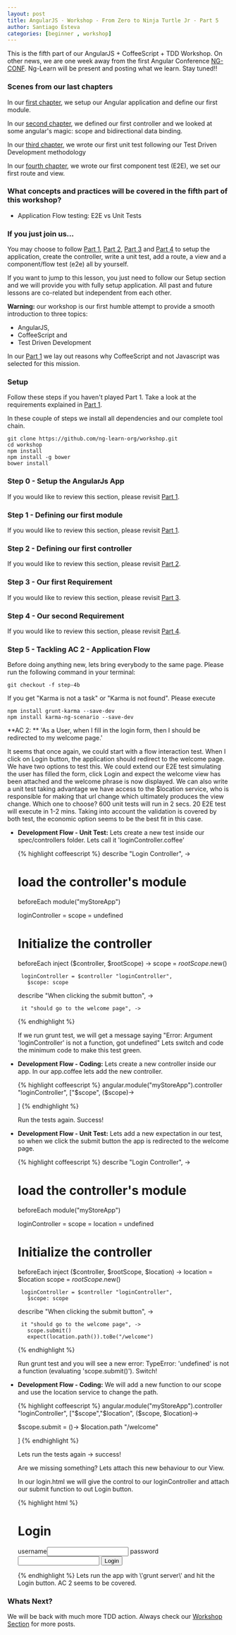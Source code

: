 ```yaml
---
layout: post
title: AngularJS - Workshop - From Zero to Ninja Turtle Jr - Part 5
author: Santiago Esteva
categories: [beginner , workshop]
---
```


This is the fifth part of our AngularJS + CoffeeScript + TDD Workshop.
On other news, we are one week away from the first Angular Conference <a href="http://ng-conf.org/" target="_blank">NG-CONF</a>.
Ng-Learn will be present and posting what we learn.
Stay tuned!!


### Scenes from our last chapters
In our [first chapter][1], we setup our Angular application and define our first module.

In our [second chapter][2], we defined our first controller and we looked at some angular\'s magic: scope and bidirectional data binding.

In our [third chapter][3], we wrote our first unit test following our Test Driven Development methodology

In our [fourth chapter][4], we wrote our first component test (E2E), we set our first route and view.

### What concepts and practices will be covered in the fifth part of this workshop?

- Application Flow testing: E2E vs Unit Tests

### If you just join us...
You may choose to follow [Part 1][1], [Part 2][2], [Part 3][3] and [Part 4][4] to setup the application, create the controller, write a unit test, add a route, a view and a component/flow test (e2e) all by yourself.

If you want to jump to this lesson, you just need to follow our Setup section and we will provide you with fully setup application.
All past and future lessons are co-related but independent from each other.

**Warning:** our workshop is our first humble attempt to provide a smooth introduction to three topics:
- AngularJS,
- CoffeeScript and
- Test Driven Development

In our [Part 1][1] we lay out reasons why CoffeeScript and not Javascript was selected for this mission.

### Setup
Follow these steps if you haven\'t played Part 1. Take a look at the requirements explained in [Part 1][1].

In these couple of steps we install all dependencies and our complete tool chain.

    git clone https://github.com/ng-learn-org/workshop.git
    cd workshop
    npm install
    npm install -g bower
    bower install



### Step 0 - Setup the AngularJs App
If you would like to review this section, please revisit [Part 1][1].

### Step 1 - Defining our first module
If you would like to review this section, please revisit [Part 1][1].

### Step 2 - Defining our first controller
If you would like to review this section, please revisit [Part 2][2].

### Step 3 - Our first Requirement
If you would like to review this section, please revisit [Part 3][3].

### Step 4 - Our second Requirement
If you would like to review this section, please revisit [Part 4][4].

### Step 5 - Tackling AC 2 - Application Flow

Before doing anything new, lets bring everybody to the same page. Please run the following command in your terminal:

    git checkout -f step-4b

If you get \"Karma is not a task\" or "Karma is not found". Please execute

    npm install grunt-karma --save-dev
    npm install karma-ng-scenario --save-dev

**AC 2: ** \'As a User, when I fill in the login form, then I should be redirected to my welcome page.\'

 It seems that once again, we could start with a flow interaction test. When I click on Login button, the application should redirect to the welcome page.
 We have two options to test this. We could extend our E2E test simulating the user has filled the form, click Login and expect the welcome view has been attached and the welcome phrase is now displayed.
 We can also write a unit test taking advantage we have access to the $location service, who is responsible for making that url change which ultimately produces the view change.
 Which one to choose? 600 unit tests will run in 2 secs. 20 E2E test will execute in 1-2 mins. Taking into account the validation is covered by both test, the economic option seems to be the best fit in this case.

 - **Development Flow - Unit Test:** Lets create a new test inside our spec/controllers folder. Lets call it \'loginController.coffee\'

    {% highlight coffeescript %}
    describe "Login Controller", ->

      # load the controller's module
      beforeEach module("myStoreApp")

      loginController = scope = undefined

      # Initialize the controller
      beforeEach inject ($controller, $rootScope) ->
        scope = $rootScope.$new()

        loginController = $controller "loginController",
          $scope: scope

      describe "When clicking the submit button", ->

        it "should go to the welcome page", ->
    {% endhighlight %}


   If we run grunt test, we will get a message saying \"Error: Argument \'loginController\' is not a function, got undefined\" Lets switch and code the minimum code to make this test green.

 - **Development Flow - Coding:** Lets create a new controller inside our app. In our app.coffee lets add the new controller.

    {% highlight coffeescript %}
    angular.module("myStoreApp").controller "loginController", ["$scope", ($scope)->

    ]
    {% endhighlight %}

   Run the tests again. Success!

 - **Development Flow - Unit Test:** Lets add a new expectation in our test, so when we click the submit button the app is redirected to the welcome page.

    {% highlight coffeescript %}
    describe "Login Controller", ->

      # load the controller's module
      beforeEach module("myStoreApp")

      loginController = scope = location = undefined

      # Initialize the controller
      beforeEach inject ($controller, $rootScope, $location) ->
        location = $location
        scope = $rootScope.$new()

        loginController = $controller "loginController",
          $scope: scope

      describe "When clicking the submit button", ->

        it "should go to the welcome page", ->
          scope.submit()
          expect(location.path()).toBe("/welcome")
    {% endhighlight %}

   Run grunt test and you will see a new error: TypeError: \'undefined\' is not a function (evaluating \'scope.submit()\'). Switch!

 - **Development Flow - Coding:** We will add a new function to our scope and use the location service to change the path.

    {% highlight coffeescript %}
    angular.module("myStoreApp").controller "loginController", ["$scope","$location", ($scope, $location)->

      $scope.submit = ()->
        $location.path "/welcome"

    ]
    {% endhighlight %}

   Lets run the tests again -> success!

   Are we missing something? Lets attach this new behaviour to our View.

   In our login.html we will give the control to our loginController and attach our submit function to out Login button.

    {% highlight html %}
    <div ng-controller="loginController">
        <h1>Login</h1>
        <form>
            <label>username</label><input name="username">
            <label>password</label><input name="password">
            <button ng-click="submit()">Login</button>
        </form>
    </div>
    {% endhighlight %}
   Lets run the app with \'grunt server\' and hit the Login button. AC 2 seems to be covered.

### Whats Next?

   We will be back with much more TDD action. Always check our [Workshop Section][5] for more posts.



[1]: http://ng-learn.org/2013/11/AngularJS_Workshop_From_Zero_To_Ninja_Turtle_Jr/
[2]: http://ng-learn.org/2013/11/AngularJS_Workshop_From_Zero_To_Ninja_Jr_Part_2/
[3]: http://ng-learn.org/2013/12/AngularJS_Workshop_From_Zero_To_Ninja_Jr_Part3/
[4]: http://ng-learn.org/2013/12/AngularJS_Workshop_From_Zero_To_Ninja_Jr_Part4/
[5]: http://ng-learn.org/tags/workshop
